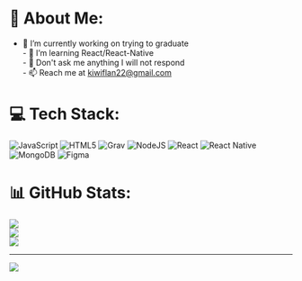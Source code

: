 # 💫 About Me:
- 🔭 I’m currently working on trying to graduate<br>- 🌱 I’m learning React/React-Native<br>- 💬 Don't ask me anything I will not respond<br>- 📫 Reach me at kiwiflan22@gmail.com


# 💻 Tech Stack:
![JavaScript](https://img.shields.io/badge/javascript-%23323330.svg?style=for-the-badge&logo=javascript&logoColor=%23F7DF1E) ![HTML5](https://img.shields.io/badge/html5-%23E34F26.svg?style=for-the-badge&logo=html5&logoColor=white) ![Grav](https://img.shields.io/badge/grav-%23FFFFFF.svg?style=for-the-badge&logo=grav&logoColor=221E1F) ![NodeJS](https://img.shields.io/badge/node.js-6DA55F?style=for-the-badge&logo=node.js&logoColor=white) ![React](https://img.shields.io/badge/react-%2320232a.svg?style=for-the-badge&logo=react&logoColor=%2361DAFB) ![React Native](https://img.shields.io/badge/react_native-%2320232a.svg?style=for-the-badge&logo=react&logoColor=%2361DAFB) ![MongoDB](https://img.shields.io/badge/MongoDB-%234ea94b.svg?style=for-the-badge&logo=mongodb&logoColor=white) ![Figma](https://img.shields.io/badge/figma-%23F24E1E.svg?style=for-the-badge&logo=figma&logoColor=white)
# 📊 GitHub Stats:
![](https://github-readme-stats.vercel.app/api?username=Butch-Smith&theme=dark&hide_border=false&include_all_commits=false&count_private=false)<br/>
![](https://nirzak-streak-stats.vercel.app/?user=Butch-Smith&theme=dark&hide_border=false)<br/>
![](https://github-readme-stats.vercel.app/api/top-langs/?username=Butch-Smith&theme=dark&hide_border=false&include_all_commits=false&count_private=false&layout=compact)

---
[![](https://visitcount.itsvg.in/api?id=Butch-Smith&icon=9&color=10)](https://visitcount.itsvg.in)

<!-- Proudly created with GPRM ( https://gprm.itsvg.in ) -->
